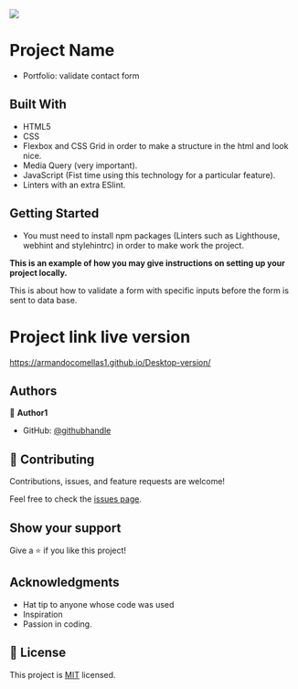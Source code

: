 ![](https://img.shields.io/badge/Microverse-blueviolet)

# Project Name

- Portfolio: validate contact form

## Built With

- HTML5
- CSS
- Flexbox and CSS Grid in order to make a structure in the html and look nice.
- Media Query (very important).
- JavaScript (Fist time using this technology for a particular feature).
- Linters with an extra ESlint.

## Getting Started

- You must need to install npm packages (Linters such as Lighthouse, webhint and stylehintrc) in order to make work the project.

**This is an example of how you may give instructions on setting up your project locally.**

This is about how to validate a form with specific inputs before the form is sent to data base.

# Project link live version
https://armandocomellas1.github.io/Desktop-version/

## Authors

👤 **Author1**

- GitHub: [@githubhandle](https://github.com/armandocomellas1)

## 🤝 Contributing

Contributions, issues, and feature requests are welcome!

Feel free to check the [issues page](../../issues/).

## Show your support

Give a ⭐️ if you like this project!

## Acknowledgments

- Hat tip to anyone whose code was used
- Inspiration
- Passion in coding.

## 📝 License

This project is [MIT](./MIT.md) licensed.